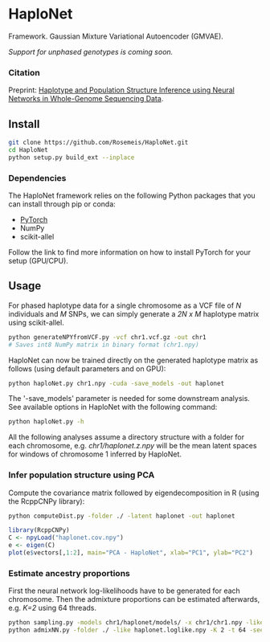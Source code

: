 # HaploNet
Framework. Gaussian Mixture Variational Autoencoder (GMVAE).

*Support for unphased genotypes is coming soon.*

### Citation
Preprint: [Haplotype and Population Structure Inference using Neural Networks in Whole-Genome Sequencing Data](https://www.biorxiv.org/content/10.1101/2020.12.28.424587v1.full).

## Install
```bash
git clone https://github.com/Rosemeis/HaploNet.git
cd HaploNet
python setup.py build_ext --inplace
```

### Dependencies
The HaploNet framework relies on the following Python packages that you can install through pip or conda:

- [PyTorch](https://pytorch.org/get-started/locally/)
- NumPy
- scikit-allel

Follow the link to find more information on how to install PyTorch for your setup (GPU/CPU).

## Usage
For phased haplotype data for a single chromosome as a VCF file of *N* individuals and *M* SNPs, we can simply generate a *2N x M* haplotype matrix using scikit-allel.
```bash
python generateNPYfromVCF.py -vcf chr1.vcf.gz -out chr1
# Saves int8 NumPy matrix in binary format (chr1.npy)
```

HaploNet can now be trained directly on the generated haplotype matrix as follows (using default parameters and on GPU):
```bash
python haploNet.py chr1.npy -cuda -save_models -out haplonet
```
The '-save_models' parameter is needed for some downstream analysis. See available options in HaploNet with the following command:
```bash
python haploNet.py -h
```

All the following analyses assume a directory structure with a folder for each chromosome, e.g. *chr1/haplonet.z.npy* will be the mean latent spaces for windows of chromosome 1 inferred by HaploNet.

### Infer population structure using PCA
Compute the covariance matrix followed by eigendecomposition in R (using the RcppCNPy library):
```bash
python computeDist.py -folder ./ -latent haplonet -out haplonet
```
```R
library(RcppCNPy)
C <- npyLoad("haplonet.cov.npy")
e <- eigen(C)
plot(e$vectors[,1:2], main="PCA - HaploNet", xlab="PC1", ylab="PC2")
```

### Estimate ancestry proportions
First the neural network log-likelihoods have to be generated for each chromosome. Then the admixture proportions can be estimated afterwards, e.g. *K=2* using 64 threads.
```bash
python sampling.py -models chr1/haplonet/models/ -x chr1/chr1.npy -like -out haplonet
python admixNN.py -folder ./ -like haplonet.loglike.npy -K 2 -t 64 -seed 1 -out haplonet.admixture
```
